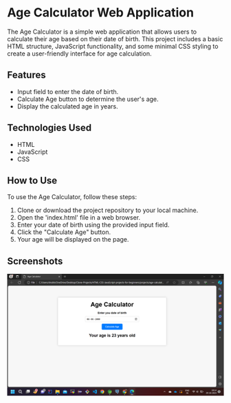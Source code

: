 
# Age Calculator Web Application

The Age Calculator is a simple web application that allows users to calculate their age based on their date of birth. This project includes a basic HTML structure, JavaScript functionality, and some minimal CSS styling to create a user-friendly interface for age calculation.

## Features

- Input field to enter the date of birth.
- Calculate Age button to determine the user's age.
- Display the calculated age in years.
  
## Technologies Used
- HTML
- JavaScript
- CSS
  
## How to Use
To use the Age Calculator, follow these steps:

1. Clone or download the project repository to your local machine.
2. Open the 'index.html' file in a web browser.
3. Enter your date of birth using the provided input field.
4. Click the "Calculate Age" button.
5. Your age will be displayed on the page.
   
## Screenshots
![App Screenshot 1](Screenshot%20(172).png)

